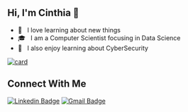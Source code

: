 ## Hi, I'm Cinthia 💜

- 🤔 &nbsp; I love learning about new things
- 🎓 &nbsp; I am a Computer Scientist focusing in Data Science
- 🌱 &nbsp; I also enjoy learning about CyberSecurity

[![card](https://github-readme-stats.vercel.app/api?username=CinthiaNagahama&theme=dracula&show_icons=true)](https://github.com/iuricode/)

## Connect With Me

[![Linkedin Badge](https://img.shields.io/badge/-LinkedIn-blue?style=flat-square&logo=Linkedin&logoColor=white&link=https:https://www.linkedin.com/in/cinthia-ungefehr-053898146/)](https://www.linkedin.com/in/cinthia-ungefehr-053898146/)
[![Gmail Badge](https://img.shields.io/badge/-Gmail-c14438?style=flat-square&logo=Gmail&logoColor=white&link=mailto:ciin.nagahama@gmail.com)](mailto:ciin.nagahama@gmail.com)
